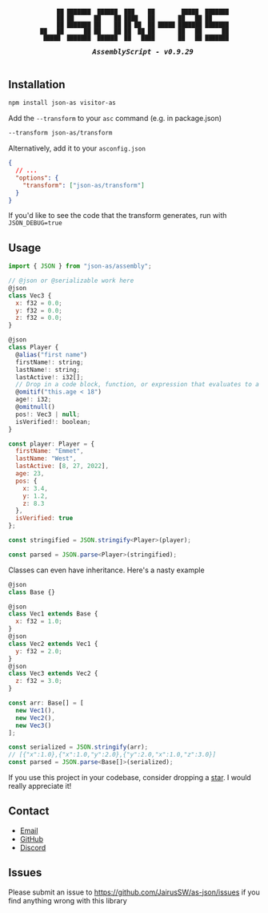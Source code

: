 <h5 align="center">
  <pre>
<span style="font-size: 0.8em;">     ██ ███████  ██████  ███    ██        █████  ███████
     ██ ██      ██    ██ ████   ██       ██   ██ ██     
     ██ ███████ ██    ██ ██ ██  ██ █████ ███████ ███████
██   ██      ██ ██    ██ ██  ██ ██       ██   ██      ██
 █████  ███████  ██████  ██   ████       ██   ██ ███████
 </span>
    AssemblyScript - v0.9.29
  </pre>
</h5>

## Installation

```bash
npm install json-as visitor-as
```

Add the `--transform` to your `asc` command (e.g. in package.json)

```bash
--transform json-as/transform
```

Alternatively, add it to your `asconfig.json`

```json
{
  // ...
  "options": {
    "transform": ["json-as/transform"]
  }
}
```

If you'd like to see the code that the transform generates, run with `JSON_DEBUG=true`

## Usage

```js
import { JSON } from "json-as/assembly";

// @json or @serializable work here
@json
class Vec3 {
  x: f32 = 0.0;
  y: f32 = 0.0;
  z: f32 = 0.0;
}

@json
class Player {
  @alias("first name")
  firstName!: string;
  lastName!: string;
  lastActive!: i32[];
  // Drop in a code block, function, or expression that evaluates to a boolean
  @omitif("this.age < 18")
  age!: i32;
  @omitnull()
  pos!: Vec3 | null;
  isVerified!: boolean;
}

const player: Player = {
  firstName: "Emmet",
  lastName: "West",
  lastActive: [8, 27, 2022],
  age: 23,
  pos: {
    x: 3.4,
    y: 1.2,
    z: 8.3
  },
  isVerified: true
};

const stringified = JSON.stringify<Player>(player);

const parsed = JSON.parse<Player>(stringified);
```

Classes can even have inheritance. Here's a nasty example

```js
@json
class Base {}

@json
class Vec1 extends Base {
  x: f32 = 1.0;
}
@json
class Vec2 extends Vec1 {
  y: f32 = 2.0;
}
@json
class Vec3 extends Vec2 {
  z: f32 = 3.0;
}

const arr: Base[] = [
  new Vec1(),
  new Vec2(),
  new Vec3()
];

const serialized = JSON.stringify(arr);
// [{"x":1.0},{"x":1.0,"y":2.0},{"y":2.0,"x":1.0,"z":3.0}]
const parsed = JSON.parse<Base[]>(serialized);
```

If you use this project in your codebase, consider dropping a [star](https://github.com/JairusSW/as-json). I would really appreciate it!

## Contact

- [Email](mailto:me@jairus.dev)
- [GitHub](https://github.com/JairusSW)
- [Discord](discord.com/users/600700584038760448)

## Issues

Please submit an issue to https://github.com/JairusSW/as-json/issues if you find anything wrong with this library
